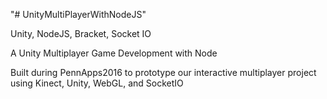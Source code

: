 "# UnityMultiPlayerWithNodeJS" 

Unity, NodeJS, Bracket, Socket IO

A Unity Multiplayer Game Development with Node

Built during PennApps2016 to prototype our interactive multiplayer project using Kinect, Unity, WebGL, and SocketIO